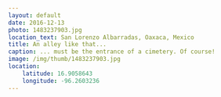 ```yaml
---
layout: default
date: 2016-12-13
photo: 1483237903.jpg
location_text: San Lorenzo Albarradas, Oaxaca, Mexico
title: An alley like that...
caption: ... must be the entrance of a cimetery. Of course!
image: /img/thumb/1483237903.jpg
location:
    latitude: 16.9058643
    longitude: -96.2603236
---
```


